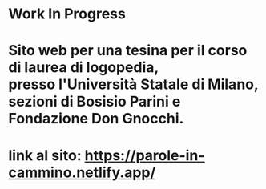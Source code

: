 # Work In Progress
# Sito web per una tesina per il corso di laurea di logopedia,<br /> presso l'Università Statale di Milano, sezioni di Bosisio Parini e Fondazione Don Gnocchi.
# link al sito: https://parole-in-cammino.netlify.app/
